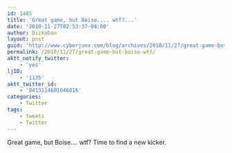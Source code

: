 ```yaml
---
id: 1485
title: 'Great game, but Boise.... wtf?...'
date: '2010-11-27T02:53:37-04:00'
author: DizkoDan
layout: post
guid: 'http://www.cyberjunx.com/blog/archives/2010/11/27/great-game-but-boise-wtf/'
permalink: /2010/11/27/great-game-but-boise-wtf/
aktt_notify_twitter:
    - 'yes'
ljID:
    - '1135'
aktt_twitter_id:
    - '8413114601046016'
categories:
    - Twitter
tags:
    - tweets
    - Twitter
---
```


Great game, but Boise…. wtf? Time to find a new kicker.